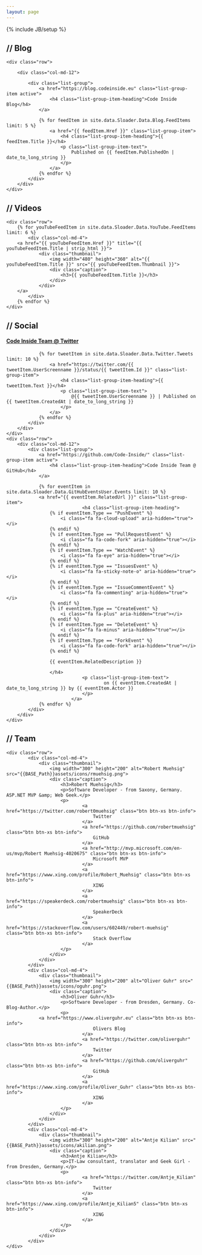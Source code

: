 ```yaml
---
layout: page
---
```

{% include JB/setup %}

<section>
    <h2><strong>//</strong> Blog</h2>

    <div class="row">

        <div class="col-md-12">

            <div class="list-group">
                <a href="https://blog.codeinside.eu" class="list-group-item active">
                    <h4 class="list-group-item-heading">Code Inside Blog</h4>
                </a>
				
				{% for feedItem in site.data.Sloader.Data.Blog.FeedItems limit: 5 %}
					<a href="{{ feedItem.Href }}" class="list-group-item">
                        <h4 class="list-group-item-heading">{{ feedItem.Title }}</h4>
                        <p class="list-group-item-text">
                            Published on {{ feedItem.PublishedOn | date_to_long_string }}
                        </p>
                    </a>
				{% endfor %}
            </div>
        </div>
    </div>
</section>

<section>
    <h2><strong>//</strong>&nbsp;Videos</h2>

    <div class="row">
	    {% for youTubeFeedItem in site.data.Sloader.Data.YouTube.FeedItems limit: 6 %}
            <div class="col-md-4">
		<a href="{{ youTubeFeedItem.Href }}" title="{{ youTubeFeedItem.Title | strip_html }}">
                <div class="thumbnail">
                    <img width="480" height="360" alt="{{ youTubeFeedItem.Title }}" src="{{ youTubeFeedItem.Thumbnail }}">
                    <div class="caption">
                        <h3>{{ youTubeFeedItem.Title }}</h3>
                    </div>
                </div>
		</a>
            </div>
	    {% endfor %}
    </div>
</section>



<section>
    <h2><strong>//</strong> Social</h2>
    <div class="row"> 
        <div class="col-md-12">
            <div class="list-group">
                <a href="https://blog.codeinside.eu" class="list-group-item active">
                    <h4 class="list-group-item-heading">Code Inside Team @ Twitter</h4>
                </a>
				
				{% for tweetItem in site.data.Sloader.Data.Twitter.Tweets limit: 10 %}
					<a href="https://twitter.com/{{ tweetItem.UserScreenname }}/status/{{ tweetItem.Id }}" class="list-group-item">
                        <h4 class="list-group-item-heading">{{ tweetItem.Text }}</h4>
                        <p class="list-group-item-text">
                            @{{ tweetItem.UserScreenname }} | Published on {{ tweetItem.CreatedAt | date_to_long_string }}
                        </p>
                    </a>
				{% endfor %}
            </div>
        </div>
	</div>
	<div class="row">  
        <div class="col-md-12">
            <div class="list-group">
                <a href="https://github.com/Code-Inside/" class="list-group-item active">
                    <h4 class="list-group-item-heading">Code Inside Team @ GitHub</h4>
                </a>
				
				{% for eventItem in site.data.Sloader.Data.GitHubEventsUser.Events limit: 10 %}
				<a href="{{ eventItem.RelatedUrl }}" class="list-group-item">
                        		<h4 class="list-group-item-heading">
					{% if eventItem.Type == "PushEvent" %}
						<i class="fa fa-cloud-upload" aria-hidden="true"></i>
					{% endif %}
					{% if eventItem.Type == "PullRequestEvent" %}
						<i class="fa fa-code-fork" aria-hidden="true"></i>
					{% endif %}
					{% if eventItem.Type == "WatchEvent" %}
						<i class="fa fa-eye" aria-hidden="true"></i>
					{% endif %}
					{% if eventItem.Type == "IssuesEvent" %}
						<i class="fa fa-sticky-note-o" aria-hidden="true"></i>
					{% endif %}
					{% if eventItem.Type == "IssueCommentEvent" %}
						<i class="fa fa-commenting" aria-hidden="true"></i>
					{% endif %}
					{% if eventItem.Type == "CreateEvent" %}
						<i class="fa fa-plus" aria-hidden="true"></i>
					{% endif %}
					{% if eventItem.Type == "DeleteEvent" %}
						<i class="fa fa-minus" aria-hidden="true"></i>
					{% endif %}
					{% if eventItem.Type == "ForkEvent" %}
						<i class="fa fa-code-fork" aria-hidden="true"></i>
					{% endif %}
					
					{{ eventItem.RelatedDescription }}
					
					</h4>
                        		<p class="list-group-item-text">
                            			on {{ eventItem.CreatedAt | date_to_long_string }} by {{ eventItem.Actor }}
                        		</p>
                    		</a>
				{% endfor %}
            </div>
        </div>
    </div>
</section>

<section>
    <h2><strong>//</strong>&nbsp;Team</h2>

    <div class="row">
            <div class="col-md-4">
                <div class="thumbnail">
                    <img width="300" height="200" alt="Robert Muehsig" src="{{BASE_Path}}assets/icons/rmuehsig.png">
                    <div class="caption">
                        <h3>Robert Muehsig</h3>
                        <p>Software Developer - from Saxony, Germany. ASP.NET MVP &amp; Web Geek.</p>
                        <p>
                                <a href="https://twitter.com/robert0muehsig" class="btn btn-xs btn-info">
                                    Twitter
                                </a>
                                <a href="https://github.com/robertmuehsig" class="btn btn-xs btn-info">
                                    GitHub
                                </a>
                                <a href="http://mvp.microsoft.com/en-us/mvp/Robert Muehsig-4020675" class="btn btn-xs btn-info">
                                    Microsoft MVP
                                </a>
                                <a href="https://www.xing.com/profile/Robert_Muehsig" class="btn btn-xs btn-info">
                                    XING
                                </a>
                                <a href="https://speakerdeck.com/robertmuehsig" class="btn btn-xs btn-info">
                                    SpeakerDeck
                                </a>
                                <a href="https://stackoverflow.com/users/602449/robert-muehsig" class="btn btn-xs btn-info">
                                    Stack Overflow
                                </a>
                        </p>
                    </div>
                </div>
            </div>
            <div class="col-md-4">
                <div class="thumbnail">
                    <img width="300" height="200" alt="Oliver Guhr" src="{{BASE_Path}}assets/icons/oguhr.png">
                    <div class="caption">
                        <h3>Oliver Guhr</h3>
                        <p>Software Developer - from Dresden, Germany. Co-Blog-Author.</p>
                        <p>
				<a href="https://www.oliverguhr.eu" class="btn btn-xs btn-info">
                                    Olivers Blog
                                </a>
                                <a href="https://twitter.com/oliverguhr" class="btn btn-xs btn-info">
                                    Twitter
                                </a>
                                <a href="https://github.com/oliverguhr" class="btn btn-xs btn-info">
                                    GitHub
                                </a>
                                <a href="https://www.xing.com/profile/Oliver_Guhr" class="btn btn-xs btn-info">
                                    XING
                                </a>
                        </p>
                    </div>
                </div>
            </div>
            <div class="col-md-4">
                <div class="thumbnail">
                    <img width="300" height="200" alt="Antje Kilian" src="{{BASE_Path}}assets/icons/akilian.png">
                    <div class="caption">
                        <h3>Antje Kilian</h3>
                        <p>IT-Law consultant, translator and Geek Girl - from Dresden, Germany.</p>
                        <p>
                                <a href="https://twitter.com/Antje_Kilian" class="btn btn-xs btn-info">
                                    Twitter
                                </a>
                                <a href="https://www.xing.com/profile/Antje_Kilian5" class="btn btn-xs btn-info">
                                    XING
                                </a>
                        </p>
                    </div>
                </div>
            </div>
    </div>
</section>
